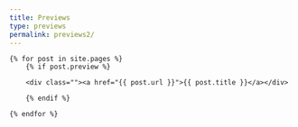 ```yaml
---
title: Previews
type: previews
permalink: previews2/
---
```


    {% for post in site.pages %}
        {% if post.preview %}

        <div class=""><a href="{{ post.url }}">{{ post.title }}</a></div>

        {% endif %}

    {% endfor %}